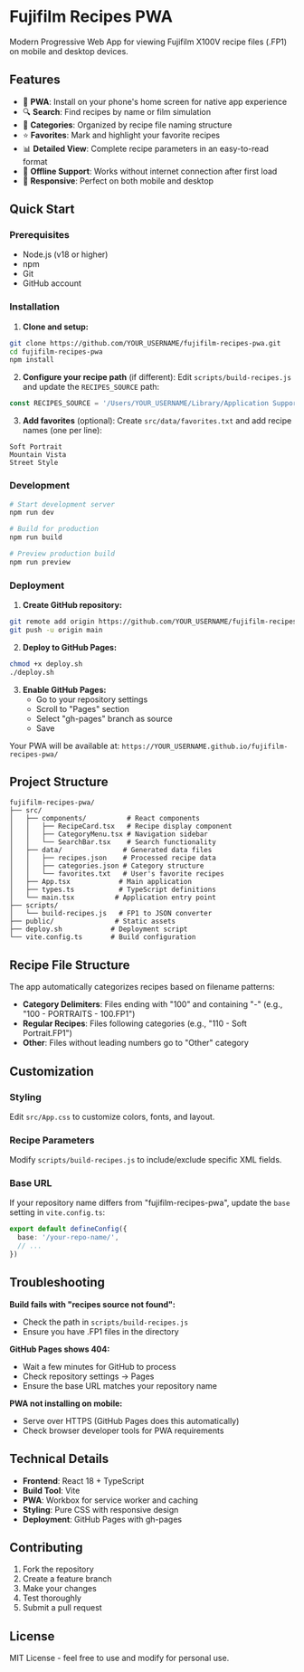 # Fujifilm Recipes PWA

Modern Progressive Web App for viewing Fujifilm X100V recipe files (.FP1) on mobile and desktop devices.

## Features

- 📱 **PWA**: Install on your phone's home screen for native app experience
- 🔍 **Search**: Find recipes by name or film simulation
- 📂 **Categories**: Organized by recipe file naming structure
- ⭐ **Favorites**: Mark and highlight your favorite recipes
- 📊 **Detailed View**: Complete recipe parameters in an easy-to-read format
- 🌙 **Offline Support**: Works without internet connection after first load
- 📱 **Responsive**: Perfect on both mobile and desktop

## Quick Start

### Prerequisites

- Node.js (v18 or higher)
- npm
- Git
- GitHub account

### Installation

1. **Clone and setup:**
```bash
git clone https://github.com/YOUR_USERNAME/fujifilm-recipes-pwa.git
cd fujifilm-recipes-pwa
npm install
```

2. **Configure your recipe path** (if different):
Edit `scripts/build-recipes.js` and update the `RECIPES_SOURCE` path:
```javascript
const RECIPES_SOURCE = '/Users/YOUR_USERNAME/Library/Application Support/com.fujifilm.denji/X RAW STUDIO/X100V/X100V_0100';
```

3. **Add favorites** (optional):
Create `src/data/favorites.txt` and add recipe names (one per line):
```
Soft Portrait
Mountain Vista
Street Style
```

### Development

```bash
# Start development server
npm run dev

# Build for production
npm run build

# Preview production build
npm run preview
```

### Deployment

1. **Create GitHub repository:**
```bash
git remote add origin https://github.com/YOUR_USERNAME/fujifilm-recipes-pwa.git
git push -u origin main
```

2. **Deploy to GitHub Pages:**
```bash
chmod +x deploy.sh
./deploy.sh
```

3. **Enable GitHub Pages:**
   - Go to your repository settings
   - Scroll to "Pages" section
   - Select "gh-pages" branch as source
   - Save

Your PWA will be available at: `https://YOUR_USERNAME.github.io/fujifilm-recipes-pwa/`

## Project Structure

```
fujifilm-recipes-pwa/
├── src/
│   ├── components/          # React components
│   │   ├── RecipeCard.tsx   # Recipe display component
│   │   ├── CategoryMenu.tsx # Navigation sidebar
│   │   └── SearchBar.tsx    # Search functionality
│   ├── data/               # Generated data files
│   │   ├── recipes.json    # Processed recipe data
│   │   ├── categories.json # Category structure
│   │   └── favorites.txt   # User's favorite recipes
│   ├── App.tsx            # Main application
│   ├── types.ts           # TypeScript definitions
│   └── main.tsx          # Application entry point
├── scripts/
│   └── build-recipes.js   # FP1 to JSON converter
├── public/               # Static assets
├── deploy.sh            # Deployment script
└── vite.config.ts       # Build configuration
```

## Recipe File Structure

The app automatically categorizes recipes based on filename patterns:

- **Category Delimiters**: Files ending with "100" and containing "-" (e.g., "100 - PORTRAITS - 100.FP1")
- **Regular Recipes**: Files following categories (e.g., "110 - Soft Portrait.FP1")
- **Other**: Files without leading numbers go to "Other" category

## Customization

### Styling
Edit `src/App.css` to customize colors, fonts, and layout.

### Recipe Parameters
Modify `scripts/build-recipes.js` to include/exclude specific XML fields.

### Base URL
If your repository name differs from "fujifilm-recipes-pwa", update the `base` setting in `vite.config.ts`:
```typescript
export default defineConfig({
  base: '/your-repo-name/',
  // ...
})
```

## Troubleshooting

**Build fails with "recipes source not found":**
- Check the path in `scripts/build-recipes.js`
- Ensure you have .FP1 files in the directory

**GitHub Pages shows 404:**
- Wait a few minutes for GitHub to process
- Check repository settings → Pages
- Ensure the base URL matches your repository name

**PWA not installing on mobile:**
- Serve over HTTPS (GitHub Pages does this automatically)
- Check browser developer tools for PWA requirements

## Technical Details

- **Frontend**: React 18 + TypeScript
- **Build Tool**: Vite
- **PWA**: Workbox for service worker and caching
- **Styling**: Pure CSS with responsive design
- **Deployment**: GitHub Pages with gh-pages

## Contributing

1. Fork the repository
2. Create a feature branch
3. Make your changes
4. Test thoroughly
5. Submit a pull request

## License

MIT License - feel free to use and modify for personal use.